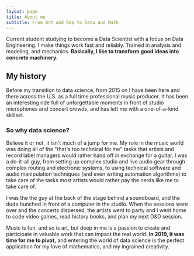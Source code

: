 ```yaml
---
layout: page
title: About me
subtitle: From Art and Rap to Data and Math
---
```

Current student studying to become a Data Scientist with a focus on Data Engineering. I make things work fast and reliably. Trained in analysis and modeling, and mechanics. **Basically, I like to transform good ideas into concrete machinery.** 
  
 ## My history
 
  Before my transition to data science, from 2015 on I have been here and there across the U.S. as a full time professional music producer. It has been an interesting ride full of unforgettable moments in front of studio microphones and concert crowds, and has left me with a one-of-a-kind skillset. 

### So why data science?

  Believe it or not, it isn't much of a jump for me. My role in the music world was doing all of the "that's too technical for  me" tasks that artists and record label managers would rather hand off in exchange for a guitar. I was a do-it-all guy, from setting up complex studio and live audio gear through complex routing and electronic systems, to using technical software and audio manipulation techniques (and even writing automation algorithms) to take care of the tasks most artists would rather pay the nerds like me to take care of. 
  
  I was the the guy at the back of the stage behind a soundboard, and the dude hunched in front of a computer in the studio. When the sessions were over and the concerts dispersed, the artists went to party and I went home to code video games, read history books, and plan my next D&D session.

Music is fun, and so is art, but deep in me is a passion to create and participate in valuable work that can impact the real world. 
**In 2019, it was time for me to pivot,** and entering the world of data science is the perfect application for my love of mathematics, and my ingrained creativity.

